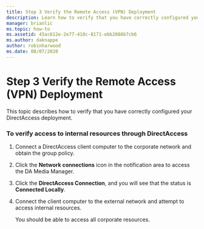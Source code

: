 ```yaml
---
title: Step 3 Verify the Remote Access (VPN) Deployment
description: Learn how to verify that you have correctly configured your DirectAccess deployment.
manager: brianlic
ms.topic: how-to
ms.assetid: 43ac612e-2e77-418c-8171-ebb2086b7cb6
ms.author: daknappe
author: robinharwood
ms.date: 08/07/2020
---
```

# Step 3 Verify the Remote Access (VPN) Deployment

This topic describes how to verify that you have correctly configured your DirectAccess deployment.

### To verify access to internal resources through DirectAccess

1.  Connect a DirectAccess client computer to the corporate network and obtain the group policy.

2.  Click the **Network connections** icon in the notification area to access the DA Media Manager.

3.  Click the **DirectAccess Connection**, and you will see that the status is **Connected Locally**.

4.  Connect the client computer to the external network and attempt to access internal resources.

    You should be able to access all corporate resources.



